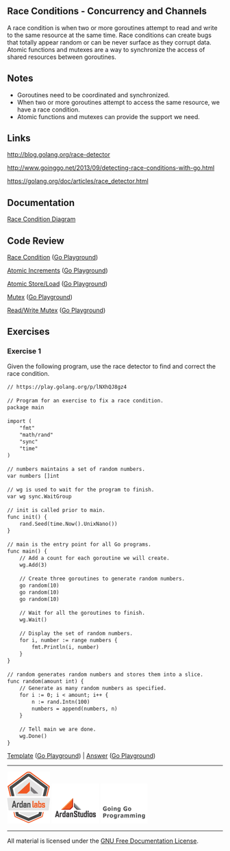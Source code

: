 ## Race Conditions - Concurrency and Channels

A race condition is when two or more goroutines attempt to read and write to the same resource at the same time. Race conditions can create bugs that totally appear random or can be never surface as they corrupt data. Atomic functions and mutexes are a way to synchronize the access of shared resources between goroutines.

## Notes

* Goroutines need to be coordinated and synchronized.
* When two or more goroutines attempt to access the same resource, we have a race condition.
* Atomic functions and mutexes can provide the support we need.

## Links

http://blog.golang.org/race-detector

http://www.goinggo.net/2013/09/detecting-race-conditions-with-go.html

https://golang.org/doc/articles/race_detector.html

## Documentation

[Race Condition Diagram](documentation/race_condition.md)

## Code Review

[Race Condition](example1/example1.go) ([Go Playground](https://play.golang.org/p/dMHhzuM-TM))

[Atomic Increments](example2/example2.go) ([Go Playground](https://play.golang.org/p/LJETaLkVl0))

[Atomic Store/Load](example3/example3.go) ([Go Playground](https://play.golang.org/p/qifiyxrX1R))

[Mutex](example4/example4.go) ([Go Playground](https://play.golang.org/p/nr8BM7lvNA))

[Read/Write Mutex](example5/example5.go) ([Go Playground](https://play.golang.org/p/p9V1R-_1T2))

## Exercises

### Exercise 1
Given the following program, use the race detector to find and correct the race condition.

	// https://play.golang.org/p/lNXhQJ8gz4

	// Program for an exercise to fix a race condition.
	package main

	import (
		"fmt"
		"math/rand"
		"sync"
		"time"
	)

	// numbers maintains a set of random numbers.
	var numbers []int

	// wg is used to wait for the program to finish.
	var wg sync.WaitGroup

	// init is called prior to main.
	func init() {
		rand.Seed(time.Now().UnixNano())
	}

	// main is the entry point for all Go programs.
	func main() {
		// Add a count for each goroutine we will create.
		wg.Add(3)

		// Create three goroutines to generate random numbers.
		go random(10)
		go random(10)
		go random(10)

		// Wait for all the goroutines to finish.
		wg.Wait()

		// Display the set of random numbers.
		for i, number := range numbers {
			fmt.Println(i, number)
		}
	}

	// random generates random numbers and stores them into a slice.
	func random(amount int) {
		// Generate as many random numbers as specified.
		for i := 0; i < amount; i++ {
			n := rand.Intn(100)
			numbers = append(numbers, n)
		}

		// Tell main we are done.
	    wg.Done()
	}

[Template](exercises/template1/template1.go) ([Go Playground](https://play.golang.org/p/yBFA-MDcMw)) | 
[Answer](exercises/exercise1/exercise1.go) ([Go Playground](https://play.golang.org/p/wFTNvVoBpz))

___
[![Ardan Labs](../../00-slides/images/ggt_logo.png)](http://www.ardanlabs.com)
[![Ardan Studios](../../00-slides/images/ardan_logo.png)](http://www.ardanstudios.com)
[![GoingGo Blog](../../00-slides/images/ggb_logo.png)](http://www.goinggo.net)
___
All material is licensed under the [GNU Free Documentation License](https://github.com/ArdanStudios/gotraining/blob/master/LICENSE).
